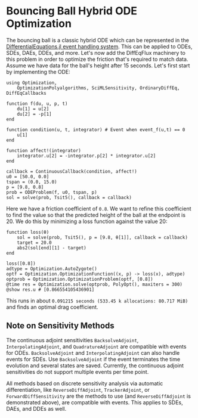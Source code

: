 # Bouncing Ball Hybrid ODE Optimization

The bouncing ball is a classic hybrid ODE which can be represented in
the [DifferentialEquations.jl event handling system](https://docs.sciml.ai/DiffEqDocs/stable/features/callback_functions/). This can be applied to ODEs, SDEs, DAEs, DDEs,
and more. Let's now add the DiffEqFlux machinery to this
problem in order to optimize the friction that's required to match
data. Assume we have data for the ball's height after 15 seconds. Let's
first start by implementing the ODE:

```@example bouncing_ball
using Optimization,
    OptimizationPolyalgorithms, SciMLSensitivity, OrdinaryDiffEq, DiffEqCallbacks

function f(du, u, p, t)
    du[1] = u[2]
    du[2] = -p[1]
end

function condition(u, t, integrator) # Event when event_f(u,t) == 0
    u[1]
end

function affect!(integrator)
    integrator.u[2] = -integrator.p[2] * integrator.u[2]
end

callback = ContinuousCallback(condition, affect!)
u0 = [50.0, 0.0]
tspan = (0.0, 15.0)
p = [9.8, 0.8]
prob = ODEProblem(f, u0, tspan, p)
sol = solve(prob, Tsit5(), callback = callback)
```

Here we have a friction coefficient of `0.8`. We want to refine this
coefficient to find the value so that the predicted height of the ball
at the endpoint is 20. We do this by minimizing a loss function against
the value 20:

```@example bouncing_ball
function loss(θ)
    sol = solve(prob, Tsit5(), p = [9.8, θ[1]], callback = callback)
    target = 20.0
    abs2(sol[end][1] - target)
end

loss([0.8])
adtype = Optimization.AutoZygote()
optf = Optimization.OptimizationFunction((x, p) -> loss(x), adtype)
optprob = Optimization.OptimizationProblem(optf, [0.8])
@time res = Optimization.solve(optprob, PolyOpt(), maxiters = 300)
@show res.u # [0.866554105436901]
```

This runs in about `0.091215 seconds (533.45 k allocations: 80.717 MiB)` and finds
an optimal drag coefficient.

## Note on Sensitivity Methods

The continuous adjoint sensitivities `BacksolveAdjoint`, `InterpolatingAdjoint`,
and `QuadratureAdjoint` are compatible with events for ODEs. `BacksolveAdjoint` and
`InterpolatingAdjoint` can also handle events for SDEs. Use `BacksolveAdjoint` if
the event terminates the time evolution and several states are saved. Currently,
the continuous adjoint sensitivities do not support multiple events per time point.

All methods based on discrete sensitivity analysis via automatic differentiation,
like `ReverseDiffAdjoint`, `TrackerAdjoint`, or `ForwardDiffSensitivity` are the methods
to use (and `ReverseDiffAdjoint` is demonstrated above), are compatible with events.
This applies to SDEs, DAEs, and DDEs as well.
